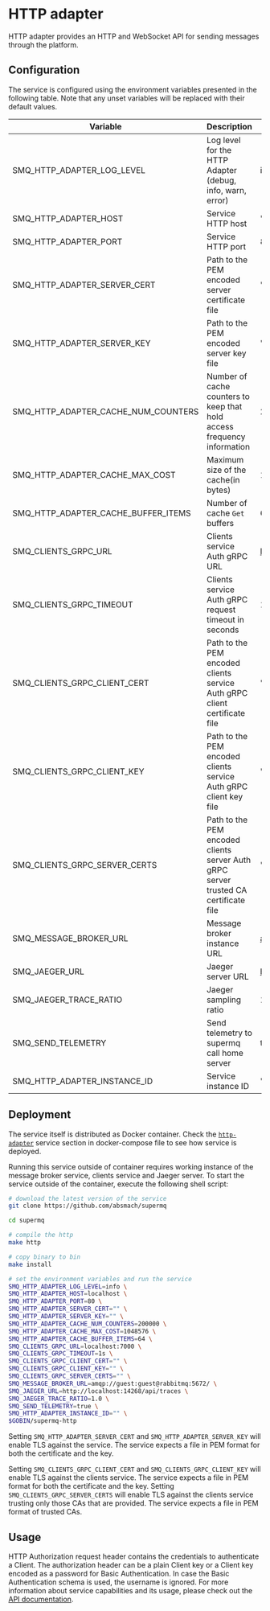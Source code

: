 # HTTP adapter

HTTP adapter provides an HTTP and WebSocket API for sending messages through the platform.

## Configuration

The service is configured using the environment variables presented in the following table. Note that any unset variables will be replaced with their default values.

| Variable                            | Description                                                                         | Default                             |
| ----------------------------------- | ----------------------------------------------------------------------------------- | ----------------------------------- |
| SMQ_HTTP_ADAPTER_LOG_LEVEL          | Log level for the HTTP Adapter (debug, info, warn, error)                           | info                                |
| SMQ_HTTP_ADAPTER_HOST               | Service HTTP host                                                                   | ""                                  |
| SMQ_HTTP_ADAPTER_PORT               | Service HTTP port                                                                   | 80                                  |
| SMQ_HTTP_ADAPTER_SERVER_CERT        | Path to the PEM encoded server certificate file                                     | ""                                  |
| SMQ_HTTP_ADAPTER_SERVER_KEY         | Path to the PEM encoded server key file                                             | ""                                  |
| SMQ_HTTP_ADAPTER_CACHE_NUM_COUNTERS | Number of cache counters to keep that hold access frequency information             | 200000                              |
| SMQ_HTTP_ADAPTER_CACHE_MAX_COST     | Maximum size of the cache(in bytes)                                                 | 1048576                             |
| SMQ_HTTP_ADAPTER_CACHE_BUFFER_ITEMS | Number of cache `Get` buffers                                                       | 64                                  |
| SMQ_CLIENTS_GRPC_URL                | Clients service Auth gRPC URL                                                       | <localhost:7000>                    |
| SMQ_CLIENTS_GRPC_TIMEOUT            | Clients service Auth gRPC request timeout in seconds                                | 1s                                  |
| SMQ_CLIENTS_GRPC_CLIENT_CERT        | Path to the PEM encoded clients service Auth gRPC client certificate file           | ""                                  |
| SMQ_CLIENTS_GRPC_CLIENT_KEY         | Path to the PEM encoded clients service Auth gRPC client key file                   | ""                                  |
| SMQ_CLIENTS_GRPC_SERVER_CERTS       | Path to the PEM encoded clients server Auth gRPC server trusted CA certificate file | ""                                  |
| SMQ_MESSAGE_BROKER_URL              | Message broker instance URL                                                         | <amqp://guest:guest@rabbitmq:5672/> |
| SMQ_JAEGER_URL                      | Jaeger server URL                                                                   | <http://localhost:4318/v1/traces>   |
| SMQ_JAEGER_TRACE_RATIO              | Jaeger sampling ratio                                                               | 1.0                                 |
| SMQ_SEND_TELEMETRY                  | Send telemetry to supermq call home server                                          | true                                |
| SMQ_HTTP_ADAPTER_INSTANCE_ID        | Service instance ID                                                                 | ""                                  |

## Deployment

The service itself is distributed as Docker container. Check the [`http-adapter`](https://github.com/absmach/supermq/blob/main/docker/docker-compose.yaml) service section in docker-compose file to see how service is deployed.

Running this service outside of container requires working instance of the message broker service, clients service and Jaeger server.
To start the service outside of the container, execute the following shell script:

```bash
# download the latest version of the service
git clone https://github.com/absmach/supermq

cd supermq

# compile the http
make http

# copy binary to bin
make install

# set the environment variables and run the service
SMQ_HTTP_ADAPTER_LOG_LEVEL=info \
SMQ_HTTP_ADAPTER_HOST=localhost \
SMQ_HTTP_ADAPTER_PORT=80 \
SMQ_HTTP_ADAPTER_SERVER_CERT="" \
SMQ_HTTP_ADAPTER_SERVER_KEY="" \
SMQ_HTTP_ADAPTER_CACHE_NUM_COUNTERS=200000 \
SMQ_HTTP_ADAPTER_CACHE_MAX_COST=1048576 \
SMQ_HTTP_ADAPTER_CACHE_BUFFER_ITEMS=64 \
SMQ_CLIENTS_GRPC_URL=localhost:7000 \
SMQ_CLIENTS_GRPC_TIMEOUT=1s \
SMQ_CLIENTS_GRPC_CLIENT_CERT="" \
SMQ_CLIENTS_GRPC_CLIENT_KEY="" \
SMQ_CLIENTS_GRPC_SERVER_CERTS="" \
SMQ_MESSAGE_BROKER_URL=amqp://guest:guest@rabbitmq:5672/ \
SMQ_JAEGER_URL=http://localhost:14268/api/traces \
SMQ_JAEGER_TRACE_RATIO=1.0 \
SMQ_SEND_TELEMETRY=true \
SMQ_HTTP_ADAPTER_INSTANCE_ID="" \
$GOBIN/supermq-http
```

Setting `SMQ_HTTP_ADAPTER_SERVER_CERT` and `SMQ_HTTP_ADAPTER_SERVER_KEY` will enable TLS against the service. The service expects a file in PEM format for both the certificate and the key.

Setting `SMQ_CLIENTS_GRPC_CLIENT_CERT` and `SMQ_CLIENTS_GRPC_CLIENT_KEY` will enable TLS against the clients service. The service expects a file in PEM format for both the certificate and the key. Setting `SMQ_CLIENTS_GRPC_SERVER_CERTS` will enable TLS against the clients service trusting only those CAs that are provided. The service expects a file in PEM format of trusted CAs.

## Usage

HTTP Authorization request header contains the credentials to authenticate a Client. The authorization header can be a plain Client key or a Client key encoded as a password for Basic Authentication. In case the Basic Authentication schema is used, the username is ignored. For more information about service capabilities and its usage, please check out the [API documentation](https://docs.api.supermq.abstractmachines.fr/?urls.primaryName=http.yaml).
